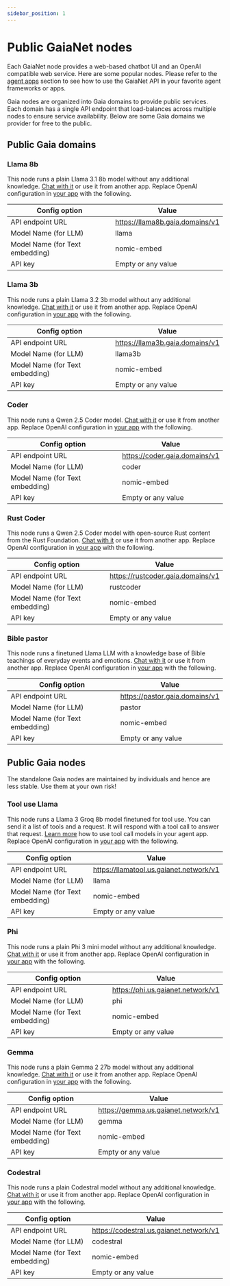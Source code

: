 ```yaml
---
sidebar_position: 1
---
```


# Public GaiaNet nodes

Each GaiaNet node provides a web-based chatbot UI and an OpenAI compatible web service.
Here are some popular nodes. Please refer to the [agent apps](apps/intro) section to see how
to use the GaiaNet API in your favorite agent frameworks or apps.

Gaia nodes are organized into Gaia domains to provide public services. Each domain has a single
API endpoint that load-balances across multiple nodes to ensure service availability. Below are some
Gaia domains we provider for free to the public.

## Public Gaia domains

### Llama 8b

This node runs a plain Llama 3.1 8b model without any additional knowledge. 
[Chat with it](https://llama8b.gaia.domains/chatbot-ui/index.html) or use it from another app. Replace OpenAI configuration in [your app](apps/intro) with the following.

|Config option | Value |
|-----|--------|
| API endpoint URL | https://llama8b.gaia.domains/v1 |
| Model Name (for LLM) | llama |
| Model Name (for Text embedding) | nomic-embed |
| API key | Empty or any value |

### Llama 3b

This node runs a plain Llama 3.2 3b model without any additional knowledge.
[Chat with it](https://llama3b.gaia.domains/chatbot-ui/index.html) or use it from another app. Replace OpenAI configuration in [your app](apps/intro) with the following.

|Config option | Value |
|-----|--------|
| API endpoint URL | https://llama3b.gaia.domains/v1 |
| Model Name (for LLM) | llama3b |
| Model Name (for Text embedding) | nomic-embed |
| API key | Empty or any value |

### Coder

This node runs a Qwen 2.5 Coder model.
[Chat with it](https://coder.gaia.domains/chatbot-ui/index.html) or use it from another app. Replace OpenAI configuration in [your app](apps/intro) with the following.

|Config option | Value |
|-----|--------|
| API endpoint URL | https://coder.gaia.domains/v1 |
| Model Name (for LLM) | coder |
| Model Name (for Text embedding) | nomic-embed |
| API key | Empty or any value |

### Rust Coder

This node runs a Qwen 2.5 Coder model with open-source Rust content from the Rust Foundation.
[Chat with it](https://rustcoder.gaia.domains/chatbot-ui/index.html) or use it from another app. Replace OpenAI configuration in [your app](apps/intro) with the following.

|Config option | Value |
|-----|--------|
| API endpoint URL | https://rustcoder.gaia.domains/v1 |
| Model Name (for LLM) | rustcoder |
| Model Name (for Text embedding) | nomic-embed |
| API key | Empty or any value |

### Bible pastor

This node runs a finetuned Llama LLM with a knowledge base of Bible teachings of everyday events and emotions.
[Chat with it](https://pastor.gaia.domains/chatbot-ui/index.html) or use it from another app. Replace OpenAI configuration in [your app](apps/intro) with the following.

|Config option | Value |
|-----|--------|
| API endpoint URL | https://pastor.gaia.domains/v1 |
| Model Name (for LLM) | pastor |
| Model Name (for Text embedding) | nomic-embed |
| API key | Empty or any value |

## Public Gaia nodes

The standalone Gaia nodes are maintained by individuals and hence are less stable. Use them at your own risk!

### Tool use Llama

This node runs a Llama 3 Groq 8b model finetuned for tool use. 
You can send it a list of tools and a request. It will respond with a tool call to answer that request.
[Learn more](../tutorial/tool-call.md) how to use tool call models in your agent app.
Replace OpenAI configuration in [your app](apps/intro) with the following.

|Config option | Value |
|-----|--------|
| API endpoint URL | https://llamatool.us.gaianet.network/v1 |
| Model Name (for LLM) | llama |
| Model Name (for Text embedding) | nomic-embed |
| API key | Empty or any value |

### Phi

This node runs a plain Phi 3 mini model without any additional knowledge. 
[Chat with it](https://phi.us.gaianet.network/) or use it from another app. Replace OpenAI configuration in [your app](apps/intro) with the following.

|Config option | Value |
|-----|--------|
| API endpoint URL | https://phi.us.gaianet.network/v1 |
| Model Name (for LLM) | phi |
| Model Name (for Text embedding) | nomic-embed |
| API key | Empty or any value |

### Gemma

This node runs a plain Gemma 2 27b model without any additional knowledge. 
[Chat with it](https://gemma.us.gaianet.network/) or use it from another app. Replace OpenAI configuration in [your app](apps/intro) with the following.

|Config option | Value |
|-----|--------|
| API endpoint URL | https://gemma.us.gaianet.network/v1 |
| Model Name (for LLM) | gemma |
| Model Name (for Text embedding) | nomic-embed |
| API key | Empty or any value |

### Codestral

This node runs a plain Codestral model without any additional knowledge. 
[Chat with it](https://codestral.us.gaianet.network/) or use it from another app. Replace OpenAI configuration in [your app](apps/intro) with the following.

|Config option | Value |
|-----|--------|
| API endpoint URL | https://codestral.us.gaianet.network/v1 |
| Model Name (for LLM) | codestral |
| Model Name (for Text embedding) | nomic-embed |
| API key | Empty or any value |

